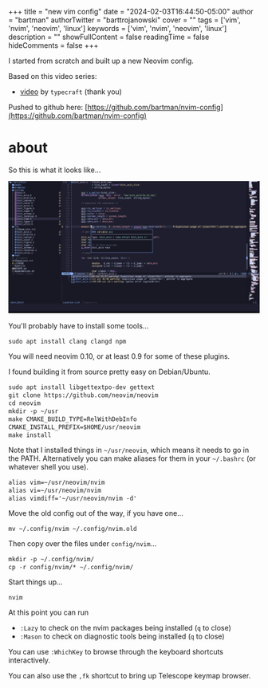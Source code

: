 +++
title = "new vim config"
date = "2024-02-03T16:44:50-05:00"
author = "bartman"
authorTwitter = "barttrojanowski"
cover = ""
tags = ['vim', 'nvim', 'neovim', 'linux']
keywords = ['vim', 'nvim', 'neovim', 'linux']
description = ""
showFullContent = false
readingTime = false
hideComments = false
+++

I started from scratch and built up a new Neovim config.

Based on this video series:
* [video](https://www.youtube.com/watch?v=zHTeCSVAFNY) by `typecraft` (thank you)

Pushed to github here:
[https://github.com/bartman/nvim-config](https://github.com/bartman/nvim-config)

<!--more-->

# about

So this is what it looks like...

![screencapture.png](https://raw.githubusercontent.com/bartman/nvim-config/master/screencapture.png)


You'll probably have to install some tools...

```
sudo apt install clang clangd npm
```

You will need neovim 0.10, or at least 0.9 for some of these plugins.

I found building it from source pretty easy on Debian/Ubuntu.

```
sudo apt install libgettextpo-dev gettext
git clone https://github.com/neovim/neovim
cd neovim
mkdir -p ~/usr
make CMAKE_BUILD_TYPE=RelWithDebInfo CMAKE_INSTALL_PREFIX=$HOME/usr/neovim
make install
```

Note that I installed things in `~/usr/neovim`, which means it needs to go in the PATH.
Alternatively you can make aliases for them in your `~/.bashrc` (or whatever shell you use).

```
alias vim=~/usr/neovim/nvim
alias vi=~/usr/neovim/nvim
alias vimdiff='~/usr/neovim/nvim -d'
```

Move the old config out of the way, if you have one...

```
mv ~/.config/nvim ~/.config/nvim.old
```

Then copy over the files under `config/nvim`...

```
mkdir -p ~/.config/nvim/
cp -r config/nvim/* ~/.config/nvim/
```

Start things up...

```
nvim
```

At this point you can run
 - `:Lazy` to check on the nvim packages being installed (`q` to close)
 - `:Mason` to check on diagnostic tools being installed (`q` to close)

You can use `:WhichKey` to browse through the keyboard shortcuts interactively.

You can also use the `,fk` shortcut to bring up Telescope keymap browser.
